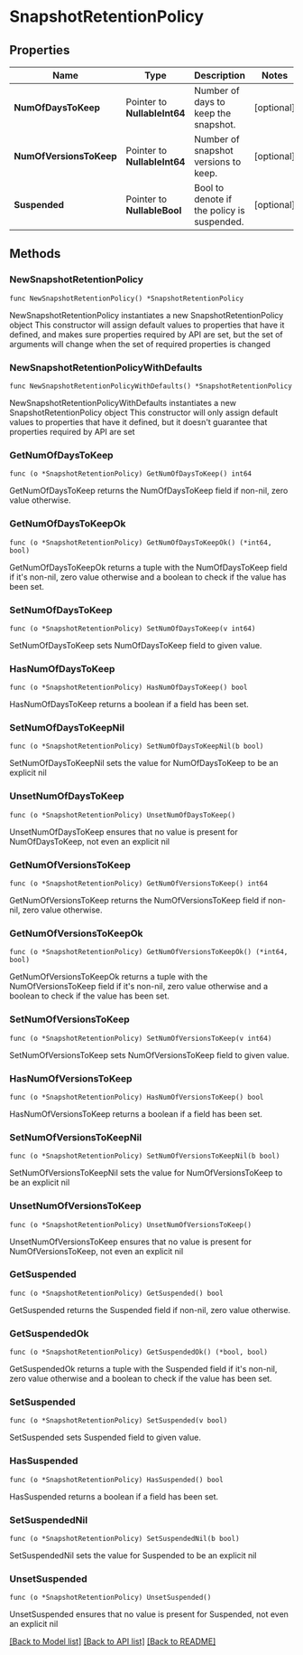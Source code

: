 # SnapshotRetentionPolicy

## Properties

Name | Type | Description | Notes
------------ | ------------- | ------------- | -------------
**NumOfDaysToKeep** | Pointer to **NullableInt64** | Number of days to keep the snapshot. | [optional] 
**NumOfVersionsToKeep** | Pointer to **NullableInt64** | Number of snapshot versions to keep. | [optional] 
**Suspended** | Pointer to **NullableBool** | Bool to denote if the policy is suspended. | [optional] 

## Methods

### NewSnapshotRetentionPolicy

`func NewSnapshotRetentionPolicy() *SnapshotRetentionPolicy`

NewSnapshotRetentionPolicy instantiates a new SnapshotRetentionPolicy object
This constructor will assign default values to properties that have it defined,
and makes sure properties required by API are set, but the set of arguments
will change when the set of required properties is changed

### NewSnapshotRetentionPolicyWithDefaults

`func NewSnapshotRetentionPolicyWithDefaults() *SnapshotRetentionPolicy`

NewSnapshotRetentionPolicyWithDefaults instantiates a new SnapshotRetentionPolicy object
This constructor will only assign default values to properties that have it defined,
but it doesn't guarantee that properties required by API are set

### GetNumOfDaysToKeep

`func (o *SnapshotRetentionPolicy) GetNumOfDaysToKeep() int64`

GetNumOfDaysToKeep returns the NumOfDaysToKeep field if non-nil, zero value otherwise.

### GetNumOfDaysToKeepOk

`func (o *SnapshotRetentionPolicy) GetNumOfDaysToKeepOk() (*int64, bool)`

GetNumOfDaysToKeepOk returns a tuple with the NumOfDaysToKeep field if it's non-nil, zero value otherwise
and a boolean to check if the value has been set.

### SetNumOfDaysToKeep

`func (o *SnapshotRetentionPolicy) SetNumOfDaysToKeep(v int64)`

SetNumOfDaysToKeep sets NumOfDaysToKeep field to given value.

### HasNumOfDaysToKeep

`func (o *SnapshotRetentionPolicy) HasNumOfDaysToKeep() bool`

HasNumOfDaysToKeep returns a boolean if a field has been set.

### SetNumOfDaysToKeepNil

`func (o *SnapshotRetentionPolicy) SetNumOfDaysToKeepNil(b bool)`

 SetNumOfDaysToKeepNil sets the value for NumOfDaysToKeep to be an explicit nil

### UnsetNumOfDaysToKeep
`func (o *SnapshotRetentionPolicy) UnsetNumOfDaysToKeep()`

UnsetNumOfDaysToKeep ensures that no value is present for NumOfDaysToKeep, not even an explicit nil
### GetNumOfVersionsToKeep

`func (o *SnapshotRetentionPolicy) GetNumOfVersionsToKeep() int64`

GetNumOfVersionsToKeep returns the NumOfVersionsToKeep field if non-nil, zero value otherwise.

### GetNumOfVersionsToKeepOk

`func (o *SnapshotRetentionPolicy) GetNumOfVersionsToKeepOk() (*int64, bool)`

GetNumOfVersionsToKeepOk returns a tuple with the NumOfVersionsToKeep field if it's non-nil, zero value otherwise
and a boolean to check if the value has been set.

### SetNumOfVersionsToKeep

`func (o *SnapshotRetentionPolicy) SetNumOfVersionsToKeep(v int64)`

SetNumOfVersionsToKeep sets NumOfVersionsToKeep field to given value.

### HasNumOfVersionsToKeep

`func (o *SnapshotRetentionPolicy) HasNumOfVersionsToKeep() bool`

HasNumOfVersionsToKeep returns a boolean if a field has been set.

### SetNumOfVersionsToKeepNil

`func (o *SnapshotRetentionPolicy) SetNumOfVersionsToKeepNil(b bool)`

 SetNumOfVersionsToKeepNil sets the value for NumOfVersionsToKeep to be an explicit nil

### UnsetNumOfVersionsToKeep
`func (o *SnapshotRetentionPolicy) UnsetNumOfVersionsToKeep()`

UnsetNumOfVersionsToKeep ensures that no value is present for NumOfVersionsToKeep, not even an explicit nil
### GetSuspended

`func (o *SnapshotRetentionPolicy) GetSuspended() bool`

GetSuspended returns the Suspended field if non-nil, zero value otherwise.

### GetSuspendedOk

`func (o *SnapshotRetentionPolicy) GetSuspendedOk() (*bool, bool)`

GetSuspendedOk returns a tuple with the Suspended field if it's non-nil, zero value otherwise
and a boolean to check if the value has been set.

### SetSuspended

`func (o *SnapshotRetentionPolicy) SetSuspended(v bool)`

SetSuspended sets Suspended field to given value.

### HasSuspended

`func (o *SnapshotRetentionPolicy) HasSuspended() bool`

HasSuspended returns a boolean if a field has been set.

### SetSuspendedNil

`func (o *SnapshotRetentionPolicy) SetSuspendedNil(b bool)`

 SetSuspendedNil sets the value for Suspended to be an explicit nil

### UnsetSuspended
`func (o *SnapshotRetentionPolicy) UnsetSuspended()`

UnsetSuspended ensures that no value is present for Suspended, not even an explicit nil

[[Back to Model list]](../README.md#documentation-for-models) [[Back to API list]](../README.md#documentation-for-api-endpoints) [[Back to README]](../README.md)


